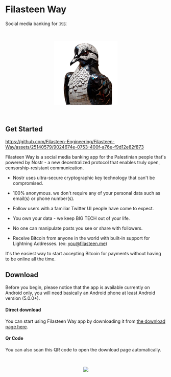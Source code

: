 # Filasteen Way

Social media banking for 🇵🇸

<br>

<p align="center">
<img src="./assets/icon_rounded.png" width="200" />
</p>

<br>

## Get Started

<p align="center" width="50">
  
https://github.com/Filasteen-Engineering/Filasteen-Way/assets/25140579/9024674e-0753-400f-a76e-f9d12e82f873

</p>

Filasteen Way is a social media banking app for the Palestinian people that's powered by Nostr - a new decentralized protocol that enables truly open, censorship-resistant communication.

- Nostr uses ultra-secure cryptographic key technology that can't be compromised.

- 100% anonymous.  we don't require any of your personal data such as email(s) or phone number(s).

- Follow users with a familiar Twitter UI people have come to expect.

- You own your data - we keep BIG TECH out of your life.

- No one can manipulate posts you see or share with followers.

- Receive Bitcoin from anyone in the world with built-in support for Lightning Addresses. (ex: you@filasteen.me)


It's the easiest way to start accepting Bitcoin for payments without having to be online all the time.

## Download

Before you begin, please notice that the app is available currently on Android only, you will need basically an Android phone at least Android version (5.0.0+).

#### Direct download

You can start using Filasteen Way app by downloading it from [the download page here](https://github.com/Filasteen-Engineering/Filasteen-Way/releases/tag/v0.8.4).

#### Qr Code

You can also scan this QR code to open the download page automatically.

<br>

<p align="center">
<img src="https://github.com/Filasteen-Engineering/Filasteen-Way/assets/25140579/04f05eb6-a245-4b70-b2e9-596a0cb33b34" width="300" />
</p>
